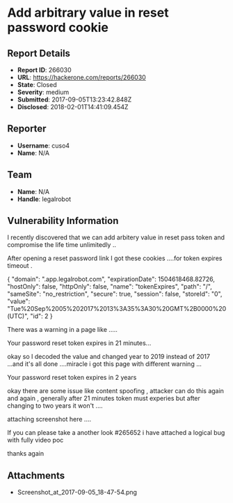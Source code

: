 # Add arbitrary value in reset password cookie

## Report Details
- **Report ID**: 266030
- **URL**: https://hackerone.com/reports/266030
- **State**: Closed
- **Severity**: medium
- **Submitted**: 2017-09-05T13:23:42.848Z
- **Disclosed**: 2018-02-01T14:41:09.454Z

## Reporter
- **Username**: cuso4
- **Name**: N/A

## Team
- **Name**: N/A
- **Handle**: legalrobot

## Vulnerability Information
I recently discovered that we can add arbitery value in reset pass token and compromise the life time unlimitedly ..

After opening a reset password link I got these cookies ....for token expires timeout .

{
    "domain": ".app.legalrobot.com",
    "expirationDate": 1504618468.82726,
    "hostOnly": false,
    "httpOnly": false,
    "name": "tokenExpires",
    "path": "/",
    "sameSite": "no_restriction",
    "secure": true,
    "session": false,
    "storeId": "0",
    "value": "Tue%20Sep%2005%202017%2013%3A35%3A30%20GMT%2B0000%20(UTC)",
    "id": 2
}


There was a warning in a page like .....

Your password reset token expires in 21 minutes...

okay so I decoded the value and changed year to 2019 instead of 2017 ...and it's all done ....miracle i got this page  with different warning ...

Your password reset token expires in 2 years

okay there are some issue like content spoofing , attacker can do this again and again , generally after 21 minutes token must experies but after changing to two years it won't ....


attaching screenshot here ....

If you can please take a another look  #265652  i have attached a logical bug with fully video poc 


thanks again

## Attachments
- Screenshot_at_2017-09-05_18-47-54.png
